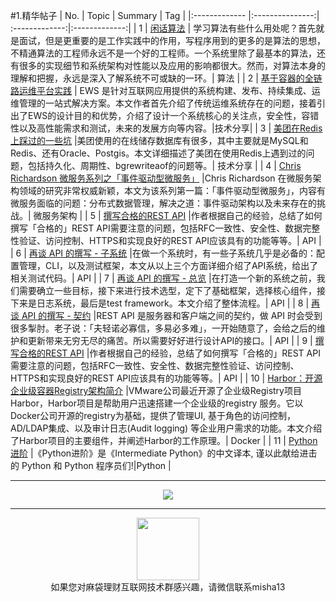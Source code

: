 #1.精华帖子
| No.  | Topic  | Summary | Tag |
|:------------- |:---------------:| :-------------:|:-------------:|
| 1 | [闲话算法](http://mp.weixin.qq.com/s?__biz=MzA4ODgwNjk1MQ==&mid=406216782&idx=1&sn=3597f4062c01d103dd669d06f3a95924&scene=1&srcid=0330kFyPYgxpbRuym1IklvGQ#rd) | 学习算法有些什么用处呢？首先就是面试，但是更重要的是工作实践中的作用，写程序用到的更多的是算法的思想，不精通算法的工程师永远不是一个好的工程师。一个系统里除了最基本的算法，还有很多的实现细节和系统架构对性能以及应用的影响都很大。然而，对算法本身的理解和把握，永远是深入了解系统不可或缺的一环。| 算法 |
| 2 | [基于容器的全链路运维平台实践](http://mp.weixin.qq.com/s?__biz=MzA3ODUxMjMyMw==&mid=402185091&idx=1&sn=bb30b95e7cdde2d4a4fab4f6ee0c5a79&scene=1&srcid=0330qZkAxLdkkK75uUIhANyy#rd) |  EWS 是针对互联网应用提供的系统构建、发布、持续集成、运维管理的一站式解决方案。本文作者首先介绍了传统运维系统存在的问题，接着引出了EWS的设计目的和优势，介绍了设计一个系统核心的关注点，安全性，容错性以及高性能需求和测试，未来的发展方向等内容。|技术分享|
| 3 | [美团在Redis上踩过的一些坑](http://mp.weixin.qq.com/s?__biz=MzA5NTkwMzkwNQ==&mid=402910183&idx=1&sn=d63ae05639c652e92612ad7515c9e36b&scene=1&srcid=0329bHgc1kByhO0QGnlQNZfN#rd) |美团使用的在线储存数据库有很多，其中主要就是MySQL和Redis、还有Oracle、Postgis。本文详细描述了美团在使用Redis上遇到过的问题，包括持久化、周期性、bgrewriteaof的问题等。|  技术分享 |
| 4 | [Chris Richardson 微服务系列之「事件驱动型微服务」](http://mp.weixin.qq.com/s?__biz=MzA5NTUxNzE4MQ==&mid=411326430&idx=1&sn=3f16e12c6acae9c2adf2bb3a85b1c5ce&scene=1&srcid=0330yiwD4pJcQ879uoDrAvSp#rd) |Chris Richardson 在微服务架构领域的研究非常权威新颖，本文为该系列第一篇：「事件驱动型微服务」，内容有微服务面临的问题：分布式数据管理，解决之道：事件驱动架构以及未来存在的挑战。|  微服务架构 |
| 5 | [撰写合格的REST API](http://mp.weixin.qq.com/s?__biz=MzA3NDM0ODQwMw==&mid=208060670&idx=1&sn=ce67b8896985e8448137052b338093e0&scene=1&srcid=0331aSXCL6L9VUaKKDss8Pl7#rd) |作者根据自己的经验，总结了如何撰写「合格的」REST API需要注意的问题，包括RFC一致性、安全性、数据完整性验证、访问控制、HTTPS和实现良好的REST API应该具有的功能等等。| API |
| 6 | [再谈 API 的撰写 - 子系统](http://mp.weixin.qq.com/s?__biz=MzA3NDM0ODQwMw==&mid=402076898&idx=1&sn=32b7591a6385ab695d5070061bf18a0a&scene=1&srcid=0331YLrDiXPbrBDmPgQZjsiV#rd) |在做一个系统时，有一些子系统几乎是必备的：配置管理，CLI，以及测试框架，本文从以上三个方面详细介绍了API系统，给出了相关测试代码。| API |
| 7 | [再谈 API 的撰写 - 总览](http://mp.weixin.qq.com/s?__biz=MzA3NDM0ODQwMw==&mid=401902529&idx=1&sn=575ae8fdf163afa30604d712a73079fd&scene=1&srcid=0331PMxTQIRr37Xux0faEhEg#rd) |在打造一个新的系统之前，我们需要确立一些目标，接下来进行技术选型，定下了基础框架，选择核心组件，接下来是日志系统，最后是test framework。本文介绍了整体流程。| API |
| 8 | [再谈 API 的撰写 - 契约](http://mp.weixin.qq.com/s?__biz=MzA3NDM0ODQwMw==&mid=402114651&idx=1&sn=a7b891f532e29b73afd83f17ae071023&scene=1&srcid=0331ysM6qIEKa7sWwBYN4HCT#rd) |REST API 是服务器和客户端之间的契约，做 API 时会受到很多掣肘。老子说：「夫轻诺必寡信，多易必多难」，一开始随意了，会给之后的维护和更新带来无穷无尽的痛苦。所以需要好好进行设计API的接口。| API |
| 9 | [撰写合格的REST API](http://mp.weixin.qq.com/s?__biz=MzA3NDM0ODQwMw==&mid=208060670&idx=1&sn=ce67b8896985e8448137052b338093e0&scene=1&srcid=0331aSXCL6L9VUaKKDss8Pl7#rd) |作者根据自己的经验，总结了如何撰写「合格的」REST API需要注意的问题，包括RFC一致性、安全性、数据完整性验证、访问控制、HTTPS和实现良好的REST API应该具有的功能等等。| API |
| 10 | [Harbor：开源企业级容器Registry架构简介](http://mp.weixin.qq.com/s?__biz=MzAwNzUyNzI5Mw==&mid=483306472&idx=1&sn=b6f01478bed1f6d2b364083e4f08ec43&scene=1&srcid=0331T8IvXkhgVnCPbq6zZwzE#rd) |VMware公司最近开源了企业级Registry项目Harbor，Harbor项目是帮助用户迅速搭建一个企业级的registry 服务。它以Docker公司开源的registry为基础，提供了管理UI, 基于角色的访问控制，AD/LDAP集成、以及审计日志(Audit logging) 等企业用户需求的功能。本文介绍了Harbor项目的主要组件，并阐述Harbor的工作原理。| Docker |
| 11 | [Python进阶](https://eastlakeside.gitbooks.io/interpy-zh/content/) |《Python进阶》是《Intermediate Python》的中文译本, 谨以此献给进击的 Python 和 Python 程序员们!|Python |

---

<div align=center>
<img src="http://fmn.rrimg.com/fmn077/20160402/1935/large_x6Cj_eae50002f6681e80.jpg" >
</div>

---
<div align=center>
<img src="http://tp1.sinaimg.cn/5360958752/180/40095350112/1" width="100" height="100" >
</div>
<html>
<body>
<div align="center" style="border:lpx solid red">
如果您对麻袋理财互联网技术群感兴趣，请微信联系misha13
</div>
